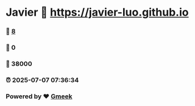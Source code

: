 # Javier :link: https://javier-luo.github.io 
### :page_facing_up: [8](https://javier-luo.github.io/tag.html) 
### :speech_balloon: 0 
### :hibiscus: 38000 
### :alarm_clock: 2025-07-07 07:36:34 
### Powered by :heart: [Gmeek](https://github.com/Meekdai/Gmeek)
